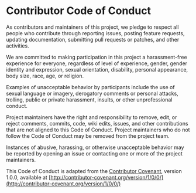 # Contributor Code of Conduct

As contributors and maintainers of this project, we pledge to respect all people who contribute through reporting
issues, posting feature requests, updating documentation, submitting pull requests or patches, and other activities.

We are committed to making participation in this project a harassment-free experience for everyone, regardless of level
of experience, gender, gender identity and expression, sexual orientation, disability, personal appearance, body size,
race, age, or religion.

Examples of unacceptable behavior by participants include the use of sexual language or imagery, derogatory comments or
personal attacks, trolling, public or private harassment, insults, or other unprofessional conduct.

Project maintainers have the right and responsibility to remove, edit, or reject comments, commits, code, wiki edits,
issues, and other contributions that are not aligned to this Code of Conduct. Project maintainers who do not follow the
Code of Conduct may be removed from the project team.

Instances of abusive, harassing, or otherwise unacceptable behavior may be reported by opening an issue or contacting
one or more of the project maintainers.

This Code of Conduct is adapted from the [Contributor Covenant](http://contributor-covenant.org), version 1.0.0,
available at [http://contributor-covenant.org/version/1/0/0/](http://contributor-covenant.org/version/1/0/0/)
